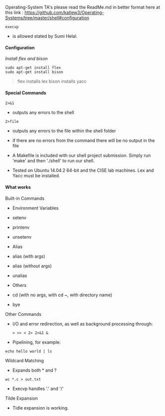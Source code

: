 Operating-System TA's please read the ReadMe.md in better format here at this link :
https://github.com/katlew3/Operating-Systems/tree/master/shell#configuration

```
execvp
```
- is allowed stated by Sumi Helal.

#### Configuration
_Install flex and bison_
```
sudo apt-get install flex
sudo apt-get install bison
```
> flex installs lex
> bison installs yacc

#### Special Commands
```
2>&1
```
* outputs any errors to the shell

```
2>file
```
* outputs any errors to the file within the shell folder
 * if there are no errors from the command there will be no output in the file


* A Makefile is included with our shell project submission. Simply run 'make' and then './shell' to run our shell.

* Tested on Ubuntu 14.04.2 64-bit and the CISE lab machines. Lex and Yacc must be installed.

#### What works

Built-in Commands

* Environment Variables
 * setenv
 * printenv
 * unsetenv

* Alias
 * alias (with args)
 * alias (without args)
 * unalias

* Others
 * cd (with no args, with cd ~, with directory name)
 * bye


Other Commands
* I/O and error redirection, as well as background processing through:
	```
	> >> < 2> 2>&1 &
	```
* Pipelining, for example:
```
echo hello world | ls
```

Wildcard Matching
* Expands both * and ?
```
wc *.c > out.txt
```
* Execvp handles '.' and '/'

Tilde Expansion
* Tidle expansion is working.
























